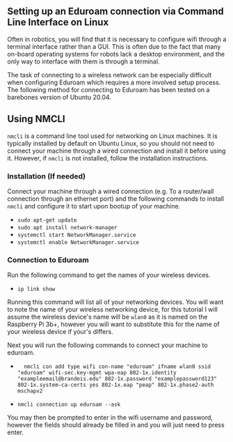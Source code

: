 ## Setting up an Eduroam connection via Command Line Interface on Linux

Often in robotics, you will find that it is necessary to configure wifi through a terminal interface rather than a GUI. This is often due to the fact that many on-board operating
systems for robots lack a desktop environment, and the only way to interface with them is through a terminal.

The task of connecting to a wireless network can be especially difficult when configuring Eduroam which requires a more involved setup process. The following method for 
connecting to Eduroam has been tested on a barebones version of Ubuntu 20.04.
  
## Using NMCLI
 
`nmcli` is a command line tool used for networking on Linux machines. It is typically installed by default on Ubuntu Linux, so you should not need to connect your machine through 
 a wired connection and install it before using it. However, if `nmcli` is not installed, follow the installation instructions.
 
 ### Installation (If needed)
 
 Connect your machine through a wired connection (e.g. To a router/wall connection through an ethernet port) and the following commands to install `nmcli` and configure it to
 start upon bootup of your machine.
 
 - `sudo apt-get update`
 - `sudo apt install network-manager`
 - `systemctl start NetworkManager.service`
 - `systemctl enable NetworkManager.service`
 
### Connection to Eduroam    

Run the following command to get the names of your wireless devices.

- `ip link show`

Running this command will list all of your networking devices. You will want to note the name of your wireless networking device, for this tutorial I will assume the wireless
device's name will be `wlan0` as it is named on the Raspberry Pi 3b+, however you will want to substitute this for the name of your wireless device if your's differs.

Next you will run the following commands to connect your machine to eduroam.

- ```
    nmcli con add type wifi con-name "eduroam" ifname wlan0 ssid "eduroam" wifi-sec.key-mgmt wpa-eap 802-1x.identity "exampleemail@brandeis.edu" 802-1x.password "examplepassword123" 802-1x.system-ca-certs yes 802-1x.eap "peap" 802-1x.phase2-auth mschapv2
  ```
- `nmcli connection up eduroam --ask`

You may then be prompted to enter in the wifi username and password, however the fields should already be filled in and you will just need to press enter.
